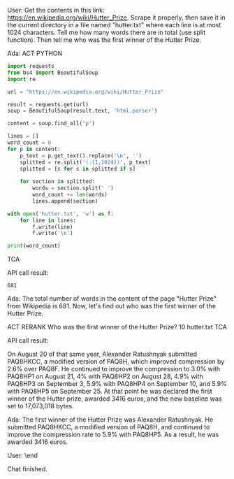 User: Get the contents in this link: https://en.wikipedia.org/wiki/Hutter_Prize. Scrape it properly, then save it in the current directory in a file named "hutter.txt" where each line is at most 1024 characters. Tell me how many words there are in total (use split function). Then tell me who was the first winner of the Hutter Prize.

Ada: ACT
PYTHON
```python
import requests
from bs4 import BeautifulSoup
import re

url = "https://en.wikipedia.org/wiki/Hutter_Prize"

result = requests.get(url)
soup = BeautifulSoup(result.text, 'html.parser')

content = soup.find_all('p')

lines = []
word_count = 0
for p in content:
    p_text = p.get_text().replace('\n', '')
    splitted = re.split('(.{1,1024})', p_text)
    splitted = [s for s in splitted if s]
    
    for section in splitted:
        words = section.split(' ')
        word_count += len(words)
        lines.append(section)

with open('hutter.txt', 'w') as f:
    for line in lines:
        f.write(line)
        f.write('\n')

print(word_count)
```
TCA

API call result:

```681 ```

Ada: The total number of words in the content of the page "Hutter Prize" from Wikipedia is 681. Now, let's find out who was the first winner of the Hutter Prize.

ACT
RERANK
Who was the first winner of the Hutter Prize?
10
hutter.txt
TCA

API call result:

On August 20 of that same year, Alexander Ratushnyak submitted PAQ8HKCC, a modified version of PAQ8H, which improved compression by 2.6% over PAQ8F. He continued to improve the compression to 3.0% with PAQ8HP1 on August 21, 4% with PAQ8HP2 on August 28, 4.9% with PAQ8HP3 on September 3, 5.9% with PAQ8HP4 on September 10, and 5.9% with PAQ8HP5 on September 25. At that point he was declared the first winner of the Hutter prize, awarded 3416 euros, and the new baseline was set to 17,073,018 bytes.


Ada: The first winner of the Hutter Prize was Alexander Ratushnyak. He submitted PAQ8HKCC, a modified version of PAQ8H, and continued to improve the compression rate to 5.9% with PAQ8HP5. As a result, he was awarded 3416 euros.

User: \end

Chat finished.